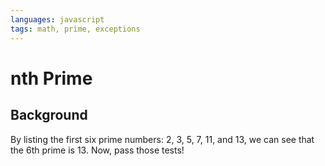 ```yaml
---
languages: javascript
tags: math, prime, exceptions
---
```


# nth Prime

## Background

By listing the first six prime numbers: 2, 3, 5, 7, 11, and 13, we can see that the 6th prime is 13. Now, pass those tests!
